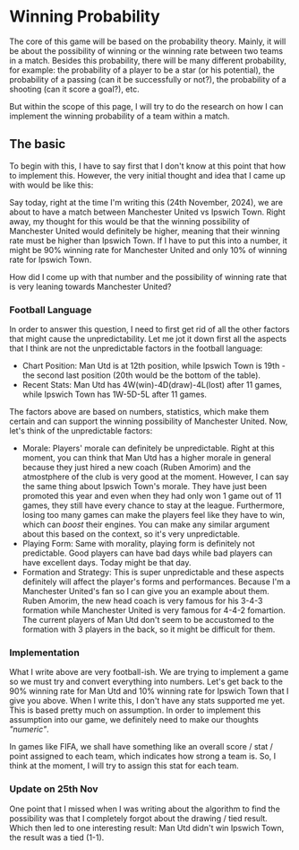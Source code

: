 # Winning Probability

The core of this game will be based on the probability theory. Mainly, it will be about the possibility of winning or the winning rate between two teams in a match. Besides this probability, there will be many different probability, for example: the probability of a player to be a star (or his potential), the probability of a passing (can it be successfully or not?), the probability of a shooting (can it score a goal?), etc.

But within the scope of this page, I will try to do the research on how I can implement the winning probability of a team within a match.

## The basic

To begin with this, I have to say first that I don't know at this point that how to implement this. However, the very initial thought and idea that I came up with would be like this:

Say today, right at the time I'm writing this (24th November, 2024), we are about to have a match between Manchester United vs Ipswich Town. Right away, my thought for this would be that the winning possibility of Manchester United would definitely be higher, meaning that their winning rate must be higher than Ipswich Town. If I have to put this into a number, it might be 90% winning rate for Manchester United and only 10% of winning rate for Ipswich Town.

How did I come up with that number and the possibility of winning rate that is very leaning towards Manchester United?

### Football Language

In order to answer this question, I need to first get rid of all the other factors that might cause the unpredictability. Let me jot it down first all the aspects that I think are not the unpredictable factors in the football language:
- Chart Position: Man Utd is at 12th position, while Ipswich Town is 19th - the second last position (20th would be the bottom of the table).
- Recent Stats: Man Utd has 4W(win)-4D(draw)-4L(lost) after 11 games, while Ipswich Town has 1W-5D-5L after 11 games.

The factors above are based on numbers, statistics, which make them certain and can support the winning possibility of Manchester United. Now, let's think of the unpredictable factors:
- Morale: Players' morale can definitely be unpredictable. Right at this moment, you can think that Man Utd has a higher morale in general because they just hired a new coach (Ruben Amorim) and the atmostphere of the club is very good at the moment. However, I can say the same thing about Ipswich Town's morale. They have just been promoted this year and even when they had only won 1 game out of 11 games, they still have every chance to stay at the league. Furthermore, losing too many games can make the players feel like they have to win, which can *boost* their engines. You can make any similar argument about this based on the context, so it's very unpredictable.
- Playing Form: Same with morality, playing form is definitely not predictable. Good players can have bad days while bad players can have excellent days. Today might be that day.
- Formation and Strategy: This is super unpredictable and these aspects definitely will affect the player's forms and performances. Because I'm a Manchester United's fan so I can give you an example about them. Ruben Amorim, the new head coach is very famous for his 3-4-3 formation while Manchester United is very famous for 4-4-2 fomartion. The current players of Man Utd don't seem to be accustomed to the formation with 3 players in the back, so it might be difficult for them.

### Implementation

What I write above are very football-ish. We are trying to implement a game so we must try and convert everything into numbers. Let's get back to the 90% winning rate for Man Utd and 10% winning rate for Ipswich Town that I give you above. When I write this, I don't have any stats supported me yet. This is based pretty much on assumption. In order to implement this assumption into our game, we definitely need to make our thoughts *"numeric"*.

In games like FIFA, we shall have something like an overall score / stat / point assigned to each team, which indicates how strong a team is. So, I think at the moment, I will try to assign this stat for each team. 

### Update on 25th Nov

One point that I missed when I was writing about the algorithm to find the possibility was that I completely forgot about the drawing / tied result. Which then led to one interesting result: Man Utd didn't win Ipswich Town, the result was a tied (1-1).